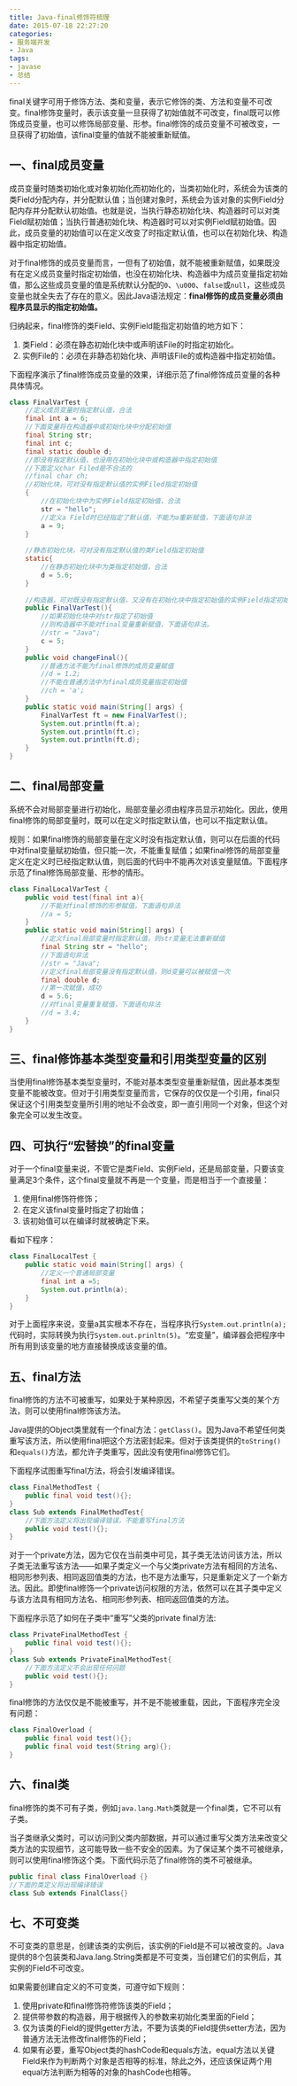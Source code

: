 ```yaml
---
title: Java-final修饰符梳理
date: 2015-07-18 22:27:20
categories:
- 服务端开发
- Java
tags:
- javase
- 总结
---
```


final关键字可用于修饰方法、类和变量，表示它修饰的类、方法和变量不可改变。final修饰变量时，表示该变量一旦获得了初始值就不可改变，final既可以修饰成员变量，也可以修饰局部变量、形参。final修饰的成员变量不可被改变，一旦获得了初始值，该final变量的值就不能被重新赋值。
<!-- more -->
## 一、final成员变量

成员变量时随类初始化或对象初始化而初始化的，当类初始化时，系统会为该类的类Field分配内存，并分配默认值；当创建对象时，系统会为该对象的实例Field分配内存并分配默认初始值。也就是说，当执行静态初始化块、构造器时可以对类Field赋初始值；当执行普通初始化块、构造器时可以对实例Field赋初始值。因此，成员变量的初始值可以在定义改变了时指定默认值，也可以在初始化块、构造器中指定初始值。

对于final修饰的成员变量而言，一但有了初始值，就不能被重新赋值，如果既没有在定义成员变量时指定初始值，也没在初始化块、构造器中为成员变量指定初始值，那么这些成员变量的值是系统默认分配的`0`、`\u000`、`false`或`null`，这些成员变量也就全失去了存在的意义。因此Java语法规定：**final修饰的成员变量必须由程序员显示的指定初始值。**

归纳起来，final修饰的类Field、实例Field能指定初始值的地方如下：
1. 类Field：必须在静态初始化块中或声明该File的时指定初始化。
2. 实例File的：必须在非静态初始化块、声明该File的或构造器中指定初始值。

下面程序演示了final修饰成员变量的效果，详细示范了final修饰成员变量的各种具体情况。
```java
class FinalVarTest {
    //定义成员变量时指定默认值，合法
    final int a = 6;
    //下面变量将在构造器中或初始化块中分配初始值
    final String str;
    final int c;
    final static double d;
    //即没有指定默认值，也没用在初始化块中或构造器中指定初始值
    //下面定义char Filed是不合法的
    //final char ch;
    //初始化块，可对没有指定默认值的实例Filed指定初始值
    {
        //在初始化块中为实例Field指定初始值，合法
        str = "hello";
        //定义a Field时已经指定了默认值，不能为a重新赋值，下面语句非法
        a = 9;
    }
    
    //静态初始化块，可对没有指定默认值的类Field指定初始值
    static{
        //在静态初始化块中为类指定初始值，合法
        d = 5.6;
    }
    
    //构造器，可对既没有指定默认值，又没有在初始化块中指定初始值的实例Field指定初始值
    public FinalVarTest(){
        //如果初始化块中对str指定了初始值
        //则构造器中不能对final变量重新赋值，下面语句非法。
        //str = "Java";
        c = 5;
    }
    public void changeFinal(){
        //普通方法不能为final修饰的成员变量赋值
        //d = 1.2;
        //不能在普通方法中为final成员变量指定初始值
        //ch = 'a';
    }
    public static void main(String[] args) {
        FinalVarTest ft = new FinalVarTest();
        System.out.println(ft.a);
        System.out.println(ft.c);
        System.out.println(ft.d);
    }
}
```

## 二、final局部变量

系统不会对局部变量进行初始化，局部变量必须由程序员显示初始化。因此，使用final修饰的局部变量时，既可以在定义时指定默认值，也可以不指定默认值。

规则：如果final修饰的局部变量在定义时没有指定默认值，则可以在后面的代码中对final变量赋初始值，但只能一次，不能重复赋值；如果final修饰的局部变量定义在定义时已经指定默认值，则后面的代码中不能再次对该变量赋值。下面程序示范了final修饰局部变量、形参的情形。
```java
class FinalLocalVarTest {
    public void test(final int a){
        //不能对final修饰的形参赋值，下面语句非法
        //a = 5;
    }
    public static void main(String[] args) {
        //定义final局部变量时指定默认值，则str变量无法重新赋值
        final String str = "hello";
        //下面语句非法
        //str = "Java";
        //定义final局部变量没有指定默认值，则d变量可以被赋值一次
        final double d;
        //第一次赋值，成功
        d = 5.6;
        //对final变量重复赋值，下面语句非法
        //d = 3.4;
    }
}
```

## 三、final修饰基本类型变量和引用类型变量的区别

当使用final修饰基本类型变量时，不能对基本类型变量重新赋值，因此基本类型变量不能被改变。但对于引用类型变量而言，它保存的仅仅是一个引用，final只保证这个引用类型变量所引用的地址不会改变，即一直引用同一个对象，但这个对象完全可以发生改变。

## 四、可执行“宏替换”的final变量

对于一个final变量来说，不管它是类Field、实例Field，还是局部变量，只要该变量满足3个条件，这个final变量就不再是一个变量，而是相当于一个直接量：
1. 使用final修饰符修饰；
2. 在定义该final变量时指定了初始值；
3. 该初始值可以在编译时就被确定下来。

看如下程序：
```java
class FinalLocalTest {
    public static void main(String[] args) {
        //定义一个普通局部变量
        final int a =5;
        System.out.println(a);
    }
}
```

对于上面程序来说，变量a其实根本不存在，当程序执行`System.out.println(a);`代码时，实际转换为执行`System.out.prinltn(5)`。“宏变量”，编译器会把程序中所有用到该变量的地方直接替换成该变量的值。

## 五、final方法

final修饰的方法不可被重写，如果处于某种原因，不希望子类重写父类的某个方法，则可以使用final修饰该方法。

Java提供的Object类里就有一个final方法：`getClass()`。因为Java不希望任何类重写该方法，所以使用final把这个方法密封起来。但对于该类提供的`toString()`和`equals()`方法，都允许子类重写，因此没有使用final修饰它们。

下面程序试图重写final方法，将会引发编译错误。
```java
class FinalMethodTest {
    public final void test(){};
}
class Sub extends FinalMethodTest{
    //下面方法定义将出现编译错误，不能重写final方法
    public void test(){};
}
```

对于一个private方法，因为它仅在当前类中可见，其子类无法访问该方法，所以子类无法重写该方法——如果子类定义一个与父类private方法有相同的方法名、相同形参列表、相同返回值类的方法，也不是方法重写，只是重新定义了一个新方法。因此。即使final修饰一个private访问权限的方法，依然可以在其子类中定义与该方法具有相同方法名、相同形参列表、相同返回值类的方法。

下面程序示范了如何在子类中“重写”父类的private final方法:
```java
class PrivateFinalMethodTest {
    public final void test(){};
}
class Sub extends PrivateFinalMethodTest{
    //下面方法定义不会出现任何问题
    public void test(){};
}
```

final修饰的方法仅仅是不能被重写，并不是不能被重载，因此，下面程序完全没有问题：
```java
class FinalOverload {
    public final void test(){};
    public final void test(String arg){};
}
```

## 六、final类

final修饰的类不可有子类，例如`java.lang.Math`类就是一个final类，它不可以有子类。

当子类继承父类时，可以访问到父类内部数据，并可以通过重写父类方法来改变父类方法的实现细节，这可能导致一些不安全的因素。为了保证某个类不可被继承，则可以使用final修饰这个类。下面代码示范了final修饰的类不可被继承。
```java
public final class FinalOverload {}
//下面的类定义将出现编译错误
class Sub extends FinalClass{}
```

## 七、不可变类

不可变类的意思是，创建该类的实例后，该实例的Field是不可以被改变的。Java提供的8个包装类和Java.lang.String类都是不可变类，当创建它们的实例后，其实例的Field不可改变。

如果需要创建自定义的不可变类，可遵守如下规则：
1. 使用private和final修饰符修饰该类的Field；
2. 提供带参数的构造器，用于根据传入的参数来初始化类里面的Field；
3. 仅为该类的Field的提供getter方法，不要为该类的Field提供setter方法，因为普通方法无法修改final修饰的Field；
4. 如果有必要，重写Object类的hashCode和equals方法，equal方法以关键Field来作为判断两个对象是否相等的标准，除此之外，还应该保证两个用equal方法判断为相等的对象的hashCode也相等。